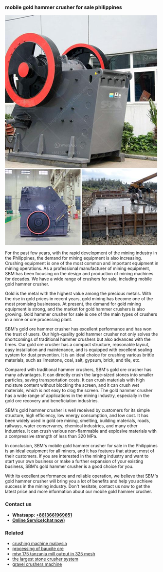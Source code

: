 <h3>mobile gold hammer crusher for sale philippines</h3><img src='1708587117.jpg' alt=''><p>For the past few years, with the rapid development of the mining industry in the Philippines, the demand for mining equipment is also increasing. Crushing equipment is one of the most common and important equipment in mining operations. As a professional manufacturer of mining equipment, SBM has been focusing on the design and production of mining machines for decades. We have a wide range of crushers for sale, including mobile gold hammer crusher.</p><p>Gold is the metal with the highest value among the precious metals. With the rise in gold prices in recent years, gold mining has become one of the most promising businesses. At present, the demand for gold mining equipment is strong, and the market for gold hammer crushers is also growing. Gold hammer crusher for sale is one of the main types of crushers in a mine or ore processing plant.</p><p>SBM's gold ore hammer crusher has excellent performance and has won the trust of users. Our high-quality gold hammer crusher not only solves the shortcomings of traditional hammer crushers but also advances with the times. Our gold ore crusher has a compact structure, reasonable layout, easy installation and maintenance, and is equipped with excellent sealing system for dust prevention. It is an ideal choice for crushing various brittle materials, such as limestone, coal, salt, gypsum, brick, and tile, etc.</p><p>Compared with traditional hammer crushers, SBM's gold ore crusher has many advantages. It can directly crush the large-sized stones into smaller particles, saving transportation costs. It can crush materials with high moisture content without blocking the screen, and it can crush wet materials, which is not easy to clog the screen. The gold hammer crusher has a wide range of applications in the mining industry, especially in the gold ore recovery and beneficiation industries.</p><p>SBM's gold hammer crusher is well received by customers for its simple structure, high efficiency, low energy consumption, and low cost. It has been widely used in gold ore mining, smelting, building materials, roads, railways, water conservancy, chemical industries, and many other industries. It can crush various non-flammable and explosive materials with a compressive strength of less than 320 MPa.</p><p>In conclusion, SBM's mobile gold hammer crusher for sale in the Philippines is an ideal equipment for all miners, and it has features that attract most of their customers. If you are interested in the mining industry and want to start your own business or make a further expansion of your existing business, SBM's gold hammer crusher is a good choice for you.</p><p>With its excellent performance and reliable operation, we believe that SBM's gold hammer crusher will bring you a lot of benefits and help you achieve success in the mining industry. Don't hesitate, contact us now to get the latest price and more information about our mobile gold hammer crusher.</p><h3>Contact us</h3><ul><li><strong>Whatsapp:&nbsp;<a href="https://wa.me/8613661969651">+8613661969651</a></strong></li><li><a href="https://swt.shibang-china.com/?git&amp;zhl&amp;mobile gold hammer crusher for sale philippines"><strong>Online Service(chat now)</strong></a></li></ul><h3>Related</h3><ul><li><a href='crushing machine malaysia.md'>crushing machine malaysia</a></li><li><a href='processing of bauxite ore.md'>processing of bauxite ore</a></li><li><a href='mtw 175 tanzania mill output in 325 mesh.md'>mtw 175 tanzania mill output in 325 mesh</a></li><li><a href='the largest stone crusher system.md'>the largest stone crusher system</a></li><li><a href='gravel crushers machine.md'>gravel crushers machine</a></li></ul>